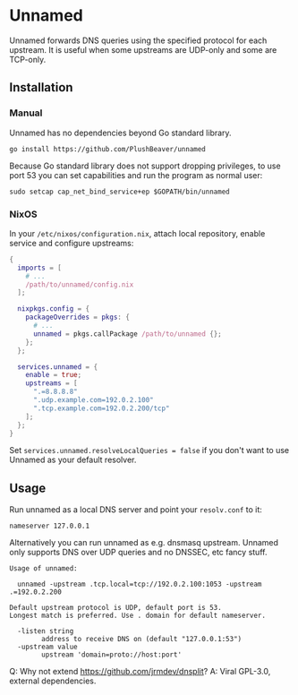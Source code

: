 # Unnamed

Unnamed forwards DNS queries using the specified protocol for each upstream.
It is useful when some upstreams are UDP-only and some are TCP-only.


## Installation

### Manual

Unnamed has no dependencies beyond Go standard library.

```shell
go install https://github.com/PlushBeaver/unnamed
```

Because Go standard library does not support dropping privileges,
to use port 53 you can set capabilities and run the program as normal user:

```shell
sudo setcap cap_net_bind_service+ep $GOPATH/bin/unnamed
```


### NixOS

In your `/etc/nixos/configuration.nix`, attach local repository,
enable service and configure upstreams:

```nix
{
  imports = [
    # ...
    /path/to/unnamed/config.nix
  ];

  nixpkgs.config = {
    packageOverrides = pkgs: {
      # ...
      unnamed = pkgs.callPackage /path/to/unnamed {};
    };
  };

  services.unnamed = {
    enable = true;
    upstreams = [
      ".=8.8.8.8"
      ".udp.example.com=192.0.2.100"
      ".tcp.example.com=192.0.2.200/tcp"
    ];
  };
}
```

Set `services.unnamed.resolveLocalQueries = false` if you don't want to use
Unnamed as your default resolver.


## Usage

Run unnamed as a local DNS server and point your `resolv.conf` to it:

```
nameserver 127.0.0.1
```

Alternatively you can run unnamed as e.g. dnsmasq upstream.
Unnamed only supports DNS over UDP queries and no DNSSEC, etc fancy stuff.

```
Usage of unnamed:

  unnamed -upstream .tcp.local=tcp://192.0.2.100:1053 -upstream .=192.0.2.200

Default upstream protocol is UDP, default port is 53.
Longest match is preferred. Use . domain for default nameserver.

  -listen string
        address to receive DNS on (default "127.0.0.1:53")
  -upstream value
        upstream 'domain=proto://host:port'
```

Q: Why not extend <https://github.com/jrmdev/dnsplit>?
A: Viral GPL-3.0, external dependencies.
